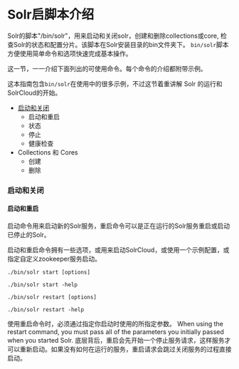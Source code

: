 # Solr启脚本介绍

Solr的脚本"/bin/solr"，用来启动和关闭solr，创建和删除collections或core, 检查Solr的状态和配置分片。该脚本在Solr安装目录的bin文件夹下。 `bin/solr`脚本方便使用简单命令和选项快速完成基本操作。

这一节，一一介绍下面列出的可使用命令。每个命令的介绍都附带示例。

这本指南包含`bin/solr`在使用中的很多示例，不过这节着重讲解 Solr 的运行和SolrCloud的开始。

* [启动和关闭](#启动和关闭)
    * 启动和重启
    * 状态
    * 停止
    * 健康检查
* Collections 和 Cores
    * 创建
    * 删除

### 启动和关闭
#### 启动和重启

启动命令用来启动新的Solr服务，重启命令可以是正在运行的Solr服务重启或启动已停止的Solr。

启动和重启命令拥有一些选项，或用来启动SolrCloud，或使用一个示例配置，或指定自定义zookeeper服务启动。

```
./bin/solr start [options]
```
```
./bin/solr start -help
```
```
./bin/solr restart [options]
```
```
./bin/solr restart -help
```
使用重启命令时，必须通过指定你启动时使用的所指定参数。
When using the restart command, you must pass all of the parameters you initially passed when you started Solr.
底层背后，重启会先开始一个停止服务请求，这样服务才可以重新启动。如果没有如何在运行的服务，重启请求会跳过关闭服务的过程直接启动。